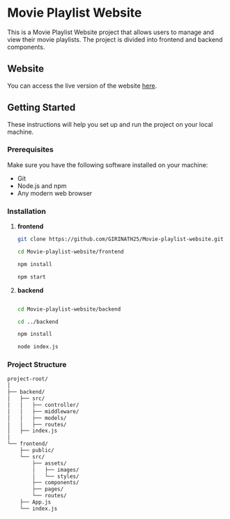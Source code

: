 # Movie Playlist Website

This is a Movie Playlist Website project that allows users to manage and view their movie playlists. The project is divided into frontend and backend components.

## Website

You can access the live version of the website [here](https://movie-playlist-tapeit.vercel.app/).

## Getting Started

These instructions will help you set up and run the project on your local machine.

### Prerequisites

Make sure you have the following software installed on your machine:

- Git
- Node.js and npm
- Any modern web browser

### Installation

1. **frontend**

   ```sh
   git clone https://github.com/GIRINATH25/Movie-playlist-website.git

   cd Movie-playlist-website/frontend

   npm install

   npm start
   ```
2. **backend**

   ```sh

   cd Movie-playlist-website/backend
   
   cd ../backend

   npm install

   node index.js

### Project Structure

```bash
project-root/
│
├── backend/
│   ├── src/
│   │   ├── controller/
│   │   ├── middleware/
│   │   ├── models/
│   │   ├── routes/
│   ├── index.js
│
└── frontend/
    ├── public/
    └── src/
        ├── assets/
        │   ├── images/
        │   └── styles/
        ├── components/
        ├── pages/
        └── routes/
    ├── App.js
    └── index.js

```

